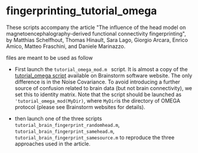 # fingerprinting_tutorial_omega

These scripts accompany the article "The influence of the head model on magnetoencephalography-derived functional connectivity fingerprinting", by Matthias Schelfhout, Thomas Hinault, Sara Lago, Giorgio Arcara, Enrico Amico, Matteo Fraschini, and Daniele Marinazzo.


files are meant to be used as follow

- First launch the `tutorial_omega_mod.m ` script. It is almost a copy of the [tutorial_omega script](https://github.com/brainstorm-tools/brainstorm3/blob/master/toolbox/script/tutorial_omega.m) available on Brainstorm software website. The only difference is in the Noise Covariance. To avoid introducing a further source of confusion related to brain data (but not brain connectivity), we set this to identity matrix. Note that the script should be launched as `'tutorial_omega_mod(MyDir)`, where `MyDir`is the directory of OMEGA protocol (please see Brainstorm websites for details).

- then launch one of the three scripts `tutorial_brain_fingerprint_randomhead.m`, `tutorial_brain_fingerprint_samehead.m`, `tutorial_brain_fingerprint_samesource.m` to reproduce the three approaches used in the article.



